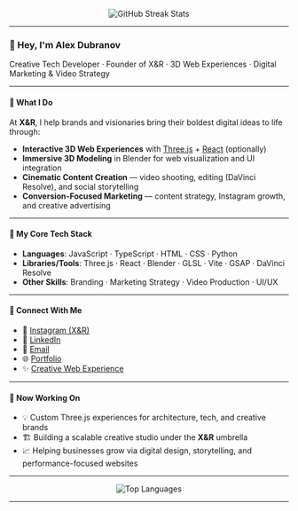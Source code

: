 <p align="center">
  <img src="https://github-readme-streak-stats.herokuapp.com/?user=PWRXNDR&theme=tokyonight&hide_border=true" alt="GitHub Streak Stats" />
</p>

---

### 👋 Hey, I'm Alex Dubranov

Creative Tech Developer · Founder of X&R · 3D Web Experiences · Digital Marketing & Video Strategy

---

#### 🚀 What I Do

At **X&R**, I help brands and visionaries bring their boldest digital ideas to life through:

- **Interactive 3D Web Experiences** with [Three.js](https://threejs.org/) + [React](https://reactjs.org/) (optionally)
- **Immersive 3D Modeling** in Blender for web visualization and UI integration
- **Cinematic Content Creation** — video shooting, editing (DaVinci Resolve), and social storytelling
- **Conversion-Focused Marketing** — content strategy, Instagram growth, and creative advertising

---

#### 🧰 My Core Tech Stack

- **Languages**: JavaScript · TypeScript · HTML · CSS · Python
- **Libraries/Tools**: Three.js · React · Blender · GLSL · Vite · GSAP · DaVinci Resolve
- **Other Skills**: Branding · Marketing Strategy · Video Production · UI/UX

---

#### 🔗 Connect With Me

- 📸 [Instagram (X&R)](https://www.instagram.com/web_xnr/)
- 💼 [LinkedIn](https://www.linkedin.com/in/aleksandr-dubranov-394481281/)
- 💌 [Email](mailto:pwrxndr@gmail.com)
- 🌐 [Portfolio](https://pwrxndr.github.io/Alex_Dubranov/)
- ✨ [Creative Web Experience](https://threejs-portfo-9486222923cc.herokuapp.com/)

---

#### 🔄 Now Working On

- 💡 Custom Three.js experiences for architecture, tech, and creative brands
- 🏗️ Building a scalable creative studio under the **X&R** umbrella
- 📈 Helping businesses grow via digital design, storytelling, and performance-focused websites

---

<p align="center">
  <img src="https://github-readme-stats.vercel.app/api/top-langs?username=PWRXNDR&theme=tokyonight&layout=compact&hide_border=true&hide=jupyter" alt="Top Languages" />
</p>

---

